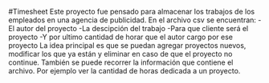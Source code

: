 #Timesheet
Este proyecto fue pensado para almacenar los trabajos de los empleados en una agencia de publicidad. En el archivo csv se encuentran: 
-El autor del proyecto
-La descipción del trabajo
-Para que cliente será el proyecto
-Y por ultimo cantidad de horar que el autor cargo por ese proyecto
La idea principal es que se puedan agregar proyectos nuevos, modificar los que ya están y eliminar en caso de que el proyecto no continue. 
También se puede recorrer la información que contiene el archivo. Por ejemplo ver la cantidad de horas dedicada a un proyecto.
